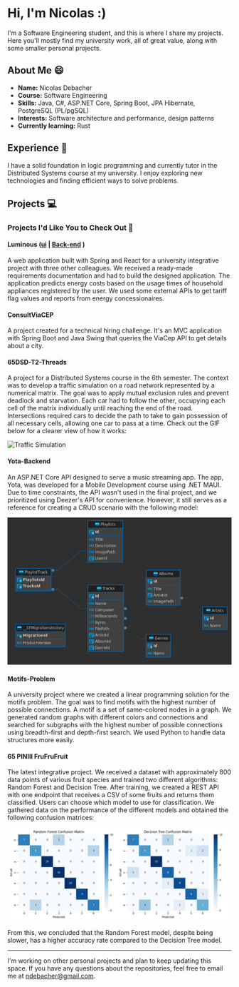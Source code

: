 # Hi, I'm Nicolas :)
I'm a Software Engineering student, and this is where I share my projects. Here you'll mostly find my university work, all of great value, along with some smaller personal projects.

## About Me 😄

- **Name:** Nicolas Debacher
- **Course:** Software Engineering
- **Skills:** Java, C#, ASP.NET Core, Spring Boot, JPA Hibernate, PostgreSQL (PL/pgSQL)
- **Interests:** Software architecture and performance, design patterns
- **Currently learning:** Rust

## Experience 🚀

I have a solid foundation in logic programming and currently tutor in the Distributed Systems course at my university. I enjoy exploring new technologies and finding efficient ways to solve problems.

## Projects 💻

### Projects I'd Like You to Check Out 🌟

#### Luminous ([ui](https://github.com/LuizFJP/luminous-ui) | [Back-end](https://github.com/LuizFJP/luminous-backend) )
A web application built with Spring and React for a university integrative project with three other colleagues. We received a ready-made requirements documentation and had to build the designed application. The application predicts energy costs based on the usage times of household appliances registered by the user. We used some external APIs to get tariff flag values and reports from energy concessionaires.

#### ConsultViaCEP
A project created for a technical hiring challenge. It's an MVC application with Spring Boot and Java Swing that queries the ViaCep API to get details about a city.

#### 65DSD-T2-Threads
A project for a Distributed Systems course in the 6th semester. The context was to develop a traffic simulation on a road network represented by a numerical matrix. The goal was to apply mutual exclusion rules and prevent deadlock and starvation. Each car had to follow the other, occupying each cell of the matrix individually until reaching the end of the road. Intersections required cars to decide the path to take to gain possession of all necessary cells, allowing one car to pass at a time. Check out the GIF below for a clearer view of how it works:

![Traffic Simulation](https://github.com/Deb4cker/MyReadMeAssets/blob/main/Images/simulation_op.gif)

#### Yota-Backend
An ASP.NET Core API designed to serve a music streaming app. The app, Yota, was developed for a Mobile Development course using .NET MAUI. Due to time constraints, the API wasn't used in the final project, and we prioritized using Deezer's API for convenience. However, it still serves as a reference for creating a CRUD scenario with the following model:

![Model Diagram](https://github.com/Deb4cker/MyReadMeAssets/blob/main/Images/yota_diagram.png)

#### Motifs-Problem
A university project where we created a linear programming solution for the motifs problem. The goal was to find motifs with the highest number of possible connections. A motif is a set of same-colored nodes in a graph. We generated random graphs with different colors and connections and searched for subgraphs with the highest number of possible connections using breadth-first and depth-first search. We used Python to handle data structures more easily.

#### 65 PINIII FruFruFruit
The latest integrative project. We received a dataset with approximately 800 data points of various fruit species and trained two different algorithms: Random Forest and Decision Tree. After training, we created a REST API with one endpoint that receives a CSV of some fruits and returns them classified. Users can choose which model to use for classification. We gathered data on the performance of the different models and obtained the following confusion matrices:

![Confusion Matrix](https://github.com/Deb4cker/MyReadMeAssets/blob/main/Images/confusion_matrix.png)

From this, we concluded that the Random Forest model, despite being slower, has a higher accuracy rate compared to the Decision Tree model.

----------------------------

I'm working on other personal projects and plan to keep updating this space. If you have any questions about the repositories, feel free to email me at ndebacher@gmail.com.
